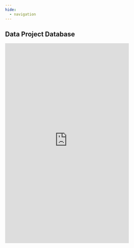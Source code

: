 ```yaml
---
hide:
  - navigation
---
```



## Data Project Database
<iframe src="https://docs.google.com/spreadsheets/d/e/2PACX-1vQiU0y4HujPrNThzLBcuF_ZvOV3rJQJpz-Rsqnv7sjOzIbLd2nIJuKAa0TQU1zFRg/pubhtml?gid=382398620&amp;single=true&amp;widget=false&amp;headers=false&amp;chrome=false" frameborder="0.1" width="80%" height="650"></iframe>
